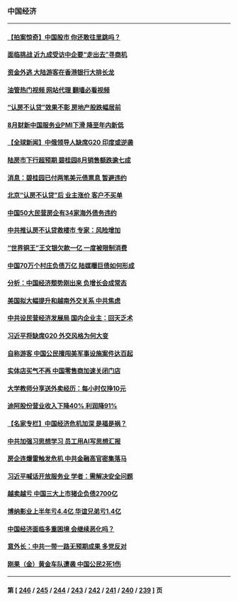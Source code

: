 ### 中国经济
---
#### [【拍案惊奇】中国股市 你还敢往里跳吗？](../../pages/ncid283/n14067602.md?09060445) 
#### [面临挑战 近九成受访中企要“走出去”寻商机](../../pages/ncid283/n14067391.md?09060445) 
#### [资金外逃 大陆游客在香港银行大排长龙](../../pages/ncid283/n14067605.md?09060445) 
#### [油管热门视频 网站代理 翻墙必看视频](http://138.2.39.72:81/youtube.html?epic-marker?09060445)
#### [“认房不认贷”效果不彰 房地产股跌幅居前](../../pages/ncid283/n14067359.md?09060445) 
#### [8月财新中国服务业PMI下滑 降至年内新低](../../pages/ncid283/n14067347.md?09060445) 
#### [【全球新闻】中俄领导人缺席G20 印度或逆袭](../../pages/ncid283/n14067334.md?09060445) 
#### [陆房市下行超预期 碧桂园8月销售额跌逾七成](../../pages/ncid283/n14067261.md?09060445) 
#### [消息：碧桂园已付两笔美元债票息 暂避违约](../../pages/ncid283/n14067300.md?09060445) 
#### [北京“认房不认贷”后 业主涨价 客户不买单](../../pages/ncid283/n14067098.md?09060445) 
#### [中国50大民营房企有34家海外债务违约](../../pages/ncid283/n14067210.md?09060445) 
#### [中共推认房不认贷救楼市 专家：风险增加](../../pages/ncid283/n14066933.md?09060445) 
#### [“世界铜王”王文银欠款一亿 一度被限制消费](../../pages/ncid283/n14067091.md?09060445) 
#### [中国70万个村庄负债万亿 陆媒曝巨债如何形成](../../pages/ncid283/n14067027.md?09060445) 
#### [分析：中国经济颓势刚出来 负增长会成常态](../../pages/ncid283/n14066783.md?09060445) 
#### [美国拟大幅提升和越南外交关系 中共焦虑](../../pages/ncid283/n14066980.md?09060445) 
#### [中共设民营经济发展局 国内企业主：回天乏术](../../pages/ncid283/n14066787.md?09060445) 
#### [习近平将缺席G20 外交风格为何大变](../../pages/ncid283/n14066938.md?09060445) 
#### [自称游客 中国公民擅闯美军事设施案件达百起](../../pages/ncid283/n14066872.md?09060445) 
#### [实体店买气不再 中国零售商加速关闭门店](../../pages/ncid283/n14066699.md?09060445) 
#### [大学教师分享送外卖经历：每小时仅挣10元](../../pages/ncid283/n14066562.md?09060445) 
#### [迪阿股份营业收入下降40%  利润降91%](../../pages/ncid283/n14066466.md?09060445) 
#### [【名家专栏】中国经济危机加深 是福是祸？](../../pages/ncid283/n14065915.md?09060445) 
#### [中共加强习思想学习 员工用AI写思想汇报](../../pages/ncid283/n14066379.md?09060445) 
#### [房企连爆雷触发危机 中共金融高官密集落马](../../pages/ncid283/n14066078.md?09060445) 
#### [习近平喊话开放服务业 学者：需解决安全问题](../../pages/ncid283/n14065894.md?09060445) 
#### [越卖越亏 中国三大上市猪企负债2700亿](../../pages/ncid283/n14066062.md?09060445) 
#### [博纳影业上半年亏4.4亿 华谊兄弟亏1.4亿](../../pages/ncid283/n14066047.md?09060445) 
#### [中国经济面临多重困境 会继续恶化吗？](../../pages/ncid283/n14065718.md?09060445) 
#### [意外长：中共一带一路无预期成果 多党反对](../../pages/ncid283/n14065949.md?09060445) 
#### [刚果（金）黄金车队遭袭 中国公民2死1伤](../../pages/ncid283/n14065962.md?09060445) 

---
#### 第 [ [246](./246.md?09060445) / [245](./245.md?09060445) / [244](./244.md?09060445) / [243](./243.md?09060445) / [242](./242.md?09060445) / [241](./241.md?09060445) / [240](./240.md?09060445) / [239](./239.md?09060445) ] 页
